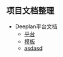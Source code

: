 ## 项目文档整理
- Deeplan平台文档
  - [平台](./DeeplanPlatform/platform)
  - [模板](./DeeplanPlatform/template/README.md)
  - [asdasd](./DeeplanPlatform/asdasd.md)